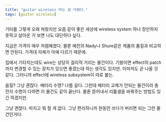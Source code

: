```yaml
---
title: "guitar wireless 라는 걸 사봤다."
tags: [guitar wireless]
---
```


기타를 그렇게 오래 쳐왔지만 요즘 같이 좋은 세상에 wireless system 하나 장만하지 못하고 살아온 거 보면 나도 대단하다 싶다.

지금은 가격이 매우 저렴해졌다. 물론 예전의 Nady나 Shure같은 제품의 품질과 비교하면 안된다. 가격대 자체가 아예 다르기 때문에. 

집에서 기타치는데도 wire는 상당히 걸리적 거리는 물건이다. 기왕이면 effect의 patch까지 변경할 수 있는 장치가 있으면 좋겠는데 하는 생각도 있지만. 이마저도 곧 나올 것 같다. 그러니까 effect에 wireless subsystem이 따로 붙는.

음질? 그냥 괜찮다. 배터리 수명? 나름 길다. 그런데 배터리 교체가 안되는 물건이라 충전지 수명이 다하면 이 물건도 같이 끝난다. 물론 뜯어내서 리튬셀을 바꿔주는 방법도 있긴 하겠지만.

그냥 괜찮다. 따지고 뭐 할 게 없다. 그냥 편리하니까 한동안 쓰다가 버리면 되는 그런 물건인거다.